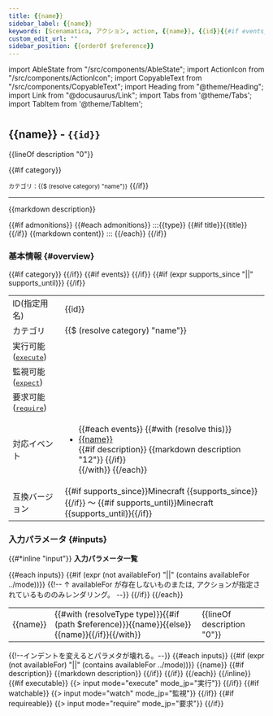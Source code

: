 ```yaml
---
title: {{name}}
sidebar_label: {{name}}
keywords: [Scenamatica, アクション, action, {{name}}, {{id}}{{#if events}}{{#each events}}, {{$ (resolve this) "name"}}{{/each}}{{/if}}]
custom_edit_url: ""
sidebar_position: {{orderOf $reference}}
---
```


import AbleState from "/src/components/AbleState";
import ActionIcon from "/src/components/ActionIcon";
import CopyableText from "/src/components/CopyableText";
import Heading from "@theme/Heading";
import Link from "@docusaurus/Link";
import Tabs from '@theme/Tabs';
import TabItem from '@theme/TabItem';

#

## {{name}} - `{{id}}`

{{lineOf description "0"}}

{{#if category}}
<Link to="."><small>カテゴリ：{{$ (resolve category) "name"}}</small></Link>
{{/if}}

---

{{markdown description}}

{{#if admonitions}}
{{#each admonitions}}
:::{{type}} {{#if title}}{{title}}{{/if}}
{{markdown content}}
:::
{{/each}}
{{/if}}

### 基本情報 {#overview}

<table>
  <tbody>
    <tr>
      <td>ID(指定用名)</td>
      <td><CopyableText domID="{{id}}">{{id}}</CopyableText></td>
    </tr>
    {{#if category}}
    <tr>
      <td>カテゴリ</td>
      <td>{{$ (resolve category) "name"}}</td>
    </tr>
    {{/if}}
    <tr>
      <td>実行可能 (<kbd><a href="?scenario-type=execute#inputs">execute</a></kbd>)</td>
      <td><AbleState {{#if executable}}able description="{{executable}}" {{/if}}/></td>
    </tr>
    <tr>
      <td>監視可能 (<kbd><a href="?scenario-type=expect#inputs">expect</a></kbd>)</td>
      <td><AbleState {{#if watchable}}able description="{{watchable}}" {{/if}}/></td>
    </tr>
    <tr>
      <td>要求可能 (<kbd><a href="?scenario-type=require#inputs">require</a></kbd>)</td>
      <td><AbleState {{#if requireable}}able description="{{requireable}}" {{/if}}/></td>
    </tr>
    {{#if events}}
    <tr>
      <td>対応イベント</td>
      <td>
        <ul>
        {{#each events}}
        {{#with (resolve this)}}
          <li>
            <a href="{{javadoc_link}}">{{name}}</a><br />
            {{#if description}}
            {{markdown description "12"}}
            {{/if}}
          </li>
        {{/with}}
        {{/each}}
        </ul>
       </td>
     </tr>
     {{/if}}
    {{#if (expr supports_since "||" supports_until)}}
    <tr>
      <td>互換バージョン</td>
      <td>{{#if supports_since}}Minecraft {{supports_since}}{{/if}} ～ {{#if supports_until}}Minecraft {{supports_until}}{{/if}}</td>
    </tr>
    {{/if}}
  </tbody>
</table>

### 入力パラメータ {#inputs}
{{#*inline "input"}}
<TabItem value="{{mode}}" label="{{mode_jp}}">
  **入力パラメータ一覧**
  <table>
    <tbody>
      {{#each inputs}}
      {{#if (expr (not availableFor) "||" (contains availableFor ../mode))}}
      <tr>
      {{!-- ↑ availableFor が存在しないものまたは, アクションが指定されているもののみレンダリング。 --}}
      <td><CopyableText domID="{{name}}">{{name}}</CopyableText></td>
      <td>{{#with (resolveType type)}}{{#if (path $reference)}}<Link to="{{path $reference}}">{{name}}</Link>{{else}}{{name}}{{/if}}{{/with}}</td>
      <td>{{lineOf description "0"}}</td>
      </tr>
      {{/if}}
      {{/each}}
    </tbody>
  </table>
  {{!--インデントを変えるとパラメタが壊れる。--}}
  {{#each inputs}}
  {{#if (expr (not availableFor) "||" (contains availableFor ../mode))}}
  <Heading id="input-{{../mode}}-{{name}}" as="h3">{{name}}</Heading>
  {{#if description}}
  {{markdown description}}
  {{/if}}
  {{/if}}
  {{/each}}
</TabItem>
{{/inline}}
<Tabs groupId="scenario-type" queryString>
  {{#if executable}}
  {{> input mode="execute" mode_jp="実行"}}
  {{/if}}
  {{#if watchable}}
  {{> input mode="watch" mode_jp="監視"}}
  {{/if}}
  {{#if requireable}}
  {{> input mode="require" mode_jp="要求"}}
  {{/if}}
</Tabs>
